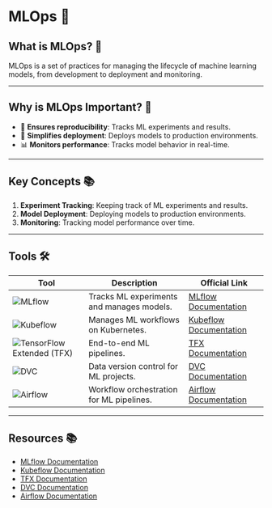 # MLOps 🤖

## What is MLOps? 🤔
MLOps is a set of practices for managing the lifecycle of machine learning models, from development to deployment and monitoring.

---

## Why is MLOps Important? 🌟
- 🔄 **Ensures reproducibility**: Tracks ML experiments and results.
- 🚀 **Simplifies deployment**: Deploys models to production environments.
- 📊 **Monitors performance**: Tracks model behavior in real-time.

---

## Key Concepts 📚
1. **Experiment Tracking**: Keeping track of ML experiments and results.
2. **Model Deployment**: Deploying models to production environments.
3. **Monitoring**: Tracking model performance over time.

---

## Tools 🛠️

| Tool           | Description                                                                 | Official Link                              |
|----------------|-----------------------------------------------------------------------------|-------------------------------------------|
| ![MLflow](https://img.shields.io/badge/MLflow-blue?logo=mlflow)         | Tracks ML experiments and manages models.                     | [MLflow Documentation](https://mlflow.org/docs/latest/index.html) |
| ![Kubeflow](https://img.shields.io/badge/Kubeflow-blue?logo=kubeflow)   | Manages ML workflows on Kubernetes.                          | [Kubeflow Documentation](https://www.kubeflow.org/docs/) |
| ![TensorFlow Extended (TFX)](https://img.shields.io/badge/TFX-blue?logo=tensorflow) | End-to-end ML pipelines.                                     | [TFX Documentation](https://www.tensorflow.org/tfx) |
| ![DVC](https://img.shields.io/badge/DVC-blue?logo=dvc)                 | Data version control for ML projects.                        | [DVC Documentation](https://dvc.org/doc) |
| ![Airflow](https://img.shields.io/badge/Airflow-blue?logo=apache-airflow) | Workflow orchestration for ML pipelines.                     | [Airflow Documentation](https://airflow.apache.org/docs/) |

---

## Resources 📚

- [MLflow Documentation](https://mlflow.org/docs/latest/index.html)
- [Kubeflow Documentation](https://www.kubeflow.org/docs/)
- [TFX Documentation](https://www.tensorflow.org/tfx)
- [DVC Documentation](https://dvc.org/doc)
- [Airflow Documentation](https://airflow.apache.org/docs/)